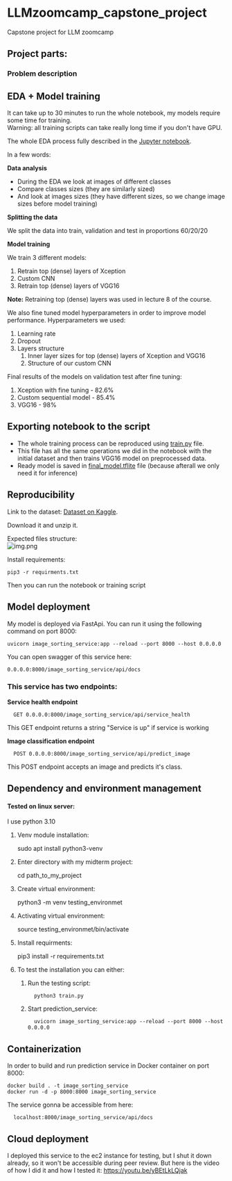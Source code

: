 # LLMzoomcamp_capstone_project
Capstone project for LLM zoomcamp

## Project parts:

### Problem description


## EDA + Model training

It can take up to 30 minutes to run the whole notebook, my models require some time for training.  
Warning: all training scripts can take really long time if you don't have GPU.

The whole EDA process fully described in the [Jupyter notebook](notebook.ipynb).

In a few words:

**Data analysis**

* During the EDA we look at images of different classes
* Compare classes sizes (they are similarly sized)
* And look at images sizes (they have different sizes, so we change image sizes before model training)

**Splitting the data**

We split the data into train, validation and test in proportions 60/20/20

**Model training**

We train 3 different models:

1. Retrain top (dense) layers of Xception
2. Custom CNN
3. Retrain top (dense) layers of VGG16

**Note:** Retraining top (dense) layers was used in lecture 8 of the course. 

We also fine tuned model hyperparameters in order to improve model performance.
Hyperparameters we used:
1. Learning rate
2. Dropout
3. Layers structure 
   1. Inner layer sizes for top (dense) layers of Xception and VGG16
   2. Structure of our custom CNN

Final results of the models on validation test after fine tuning:

1. Xception with fine tuning - 82.6%
2. Custom sequential model - 85.4%
3. VGG16 - 98%

## Exporting notebook to the script

* The whole training process can be reproduced using [train.py](train.py) file.  
* This file has all the same operations we did in the notebook with the initial dataset and then trains VGG16 model on preprocessed data.  
* Ready model is saved in [final_model.tflite](final_model.tflite) file (because afterall we only need it for inference)

## Reproducibility

Link to the dataset: [Dataset on Kaggle](https://www.kaggle.com/datasets/prasunroy/natural-images/data).

Download it and unzip it.

Expected files structure:  
![img.png](File_structure.png)

Install requirements:

    pip3 -r requirments.txt 

Then you can run the notebook or training script

## Model deployment

My model is deployed via FastApi. You can run it using the following command on port 8000:

    uvicorn image_sorting_service:app --reload --port 8000 --host 0.0.0.0

You can open swagger of this service here:

    0.0.0.0:8000/image_sorting_service/api/docs

### This service has two endpoints:

**Service health endpoint**

      GET 0.0.0.0:8000/image_sorting_service/api/service_health

This GET endpoint returns a string "Service is up" if service is working


**Image classification endpoint**

      POST 0.0.0.0:8000/image_sorting_service/api/predict_image

This POST endpoint accepts an image and predicts it's class.

## Dependency and environment management

#### Tested on linux server:

I use python 3.10

1. Venv module installation:  


      sudo apt install python3-venv

2. Enter directory with my midterm project:

      
      cd path_to_my_project

2. Create virtual environment:
   

      python3 -m venv testing_environmet

3. Activating virtual environment:


      source testing_environmet/bin/activate

4. Install requirments:


      pip3 install -r requirements.txt

5. To test the installation you can either:
   1. Run the testing script: 
   
            python3 train.py

   2. Start prediction_service:
   
            uvicorn image_sorting_service:app --reload --port 8000 --host 0.0.0.0

   
## Containerization

In order to build and run prediction service in Docker container on port 8000:
    
    docker build . -t image_sorting_service
    docker run -d -p 8000:8000 image_sorting_service

The service gonna be accessible from here:
   
      localhost:8000/image_sorting_service/api/docs

## Cloud deployment 

I deployed this service to the ec2 instance for testing, but I shut it down already, so it won't be accessible during peer review. 
But here is the video of how I did it and how I tested it: https://youtu.be/yBEtLkLQjak
